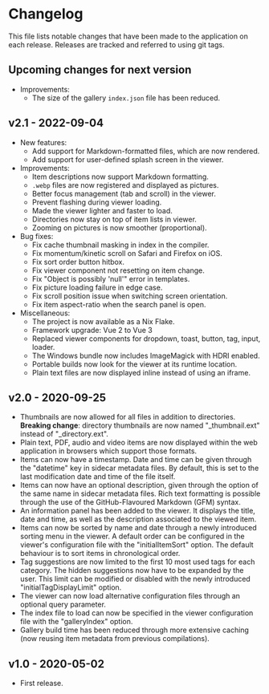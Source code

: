 # Changelog

This file lists notable changes that have been made to the application on each
release. Releases are tracked and referred to using git tags.


## Upcoming changes for next version
- Improvements:
  - The size of the gallery `index.json` file has been reduced.


## v2.1 - 2022-09-04
- New features:
  - Add support for Markdown-formatted files, which are now rendered.
  - Add support for user-defined splash screen in the viewer.
- Improvements:
  - Item descriptions now support Markdown formatting.
  - `.webp` files are now registered and displayed as pictures.
  - Better focus management (tab and scroll) in the viewer.
  - Prevent flashing during viewer loading.
  - Made the viewer lighter and faster to load.
  - Directories now stay on top of item lists in viewer.
  - Zooming on pictures is now smoother (proportional).
- Bug fixes:
  - Fix cache thumbnail masking in index in the compiler.
  - Fix momentum/kinetic scroll on Safari and Firefox on iOS.
  - Fix sort order button hitbox.
  - Fix viewer component not resetting on item change.
  - Fix "Object is possibly 'null'" error in templates.
  - Fix picture loading failure in edge case.
  - Fix scroll position issue when switching screen orientation.
  - Fix item aspect-ratio when the search panel is open.
- Miscellaneous:
  - The project is now available as a Nix Flake.
  - Framework upgrade: Vue 2 to Vue 3
  - Replaced viewer components for dropdown, toast, button, tag, input, loader.
  - The Windows bundle now includes ImageMagick with HDRI enabled.
  - Portable builds now look for the viewer at its runtime location.
  - Plain text files are now displayed inline instead of using an iframe.


## v2.0 - 2020-09-25
- Thumbnails are now allowed for all files in addition to directories.
  __Breaking change__: directory thumbnails are now named "\_thumbnail.ext"
  instead of "\_directory.ext".
- Plain text, PDF, audio and video items are now displayed within the web
  application in browsers which support those formats.
- Items can now have a timestamp. Date and time can be given through the
  "datetime" key in sidecar metadata files. By default, this is set to the last
  modification date and time of the file itself.
- Items can now have an optional description, given through the option of the
  same name in sidecar metadata files. Rich text formatting is possible through
  the use of the GitHub-Flavoured Markdown (GFM) syntax.
- An information panel has been added to the viewer. It displays the title,
  date and time, as well as the description associated to the viewed item.
- Items can now be sorted by name and date through a newly introduced sorting
  menu in the viewer. A default order can be configured in the viewer's
  configuration file with the "initialItemSort" option. The default behaviour
  is to sort items in chronological order.
- Tag suggestions are now limited to the first 10 most used tags for each
  category. The hidden suggestions now have to be expanded by the user. This
  limit can be modified or disabled with the newly introduced
  "initialTagDisplayLimit" option.
- The viewer can now load alternative configuration files through an optional
  query parameter.
- The index file to load can now be specified in the viewer configuration file
  with the "galleryIndex" option.
- Gallery build time has been reduced through more extensive caching (now
  reusing item metadata from previous compilations).


## v1.0 - 2020-05-02
- First release.

